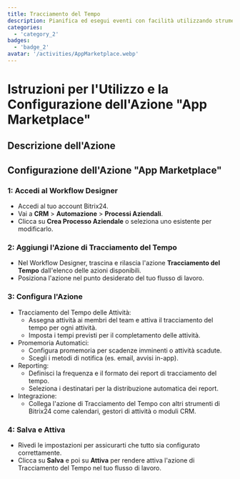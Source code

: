 ```yaml
---
title: Tracciamento del Tempo
description: Pianifica ed esegui eventi con facilità utilizzando strumenti dedicati.
categories: 
  - 'category_2'
badges: 
  - 'badge_2'
avatar: '/activities/AppMarketplace.webp'
---
```

# Istruzioni per l'Utilizzo e la Configurazione dell'Azione "App Marketplace"

## Descrizione dell'Azione

## **Configurazione dell'Azione "App Marketplace"**

### 1: Accedi al Workflow Designer
- Accedi al tuo account Bitrix24.
- Vai a **CRM** > **Automazione** > **Processi Aziendali**.
- Clicca su **Crea Processo Aziendale** o seleziona uno esistente per modificarlo.

### 2: Aggiungi l'Azione di Tracciamento del Tempo
- Nel Workflow Designer, trascina e rilascia l'azione **Tracciamento del Tempo** dall'elenco delle azioni disponibili.
- Posiziona l'azione nel punto desiderato del tuo flusso di lavoro.

### 3: Configura l'Azione
- Tracciamento del Tempo delle Attività:
  - Assegna attività ai membri del team e attiva il tracciamento del tempo per ogni attività.
  - Imposta i tempi previsti per il completamento delle attività.
- Promemoria Automatici:
  - Configura promemoria per scadenze imminenti o attività scadute.
  - Scegli i metodi di notifica (es. email, avvisi in-app).
- Reporting:
  - Definisci la frequenza e il formato dei report di tracciamento del tempo.
  - Seleziona i destinatari per la distribuzione automatica dei report.
- Integrazione:
  - Collega l'azione di Tracciamento del Tempo con altri strumenti di Bitrix24 come calendari, gestori di attività o moduli CRM.

### 4: Salva e Attiva
- Rivedi le impostazioni per assicurarti che tutto sia configurato correttamente.
- Clicca su **Salva** e poi su **Attiva** per rendere attiva l'azione di Tracciamento del Tempo nel tuo flusso di lavoro.